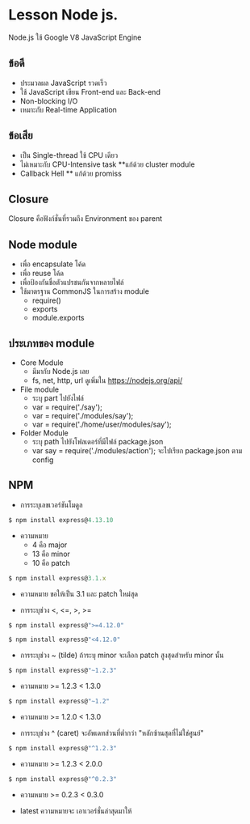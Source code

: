 # Lesson Node js.
Node.js ใช้ Google V8 JavaScript Engine
## ข้อดี
- ประมวลผล JavaScript รวดเร็ว
- ใช้ JavaScript เขียน Front-end และ Back-end
- Non-blocking I/O
- เหมาะกับ Real-time Application
## ข้อเสีย
- เป็น Single-thread ใช้ CPU เดียว
- ไม่เหมาะกับ CPU-Intensive task **แก้ด้วย cluster module
- Callback Hell ** แก้ด้วย promiss

## Closure
Closure คือฟังก์ชั่นที่รวมถึง Environment ของ parent

## Node module
+ เพื่อ encapsulate โค้ด
+ เพื่อ reuse โค้ด
+ เพื่อป้องกันชื่อตัวแปรชนกันจากหลายไฟล์
+ ใช้มาตรฐาน CommonJS ในการสร้าง module
    - require()
    - exports
    - module.exports

## ประเภทของ module
+ Core Module
    - มีมากับ Node.js เลย
    - fs, net, http, url ดูเพิ่มใน https://nodejs.org/api/
+ File module
    - ระบุ part ไปยังไฟล์
    - var = require('./say');
    - var = require('./modules/say');
    - var = require('./home/user/modules/say');
+ Folder Module
    - ระบุ path ไปยังโฟลเดอร์ที่มีไฟล์ package.json
    - var say = require('./modules/action'); จะไปเรียก package.json ตาม config

## NPM
- การระบุเลขเวอร์ชันโมดูล
```javascript
$ npm install express@4.13.10
```
+ ความหมาย
    - 4 คือ major
    - 13 คือ minor
    - 10 คือ patch

```javascript
$ npm install express@3.1.x
```
- ความหมาย ขอให้เป็น 3.1 และ patch ใหม่สุด

- การระบุช่วง <, <=, >, >=
```javascript
$ npm install express@">=4.12.0"

$ npm install express@"<4.12.0"
```

- การระบุช่วง ~ (tilde) ถ้าระบุ minor จะเลือก patch สูงสุดสำหรับ minor นั้น
```javascript
$ npm install express@"~1.2.3"
```
- ความหมาย >= 1.2.3 < 1.3.0

```javascript
$ npm install express@"~1.2"
```
- ความหมาย >= 1.2.0 < 1.3.0

- การระบุช่วง ^ (caret) จะอัพเดทส่วนที่ต่ำกว่า "หลักซ้านสุดที่ไม่ใช่ศูนย์"
```javascript
$ npm install express@"^1.2.3"
```
- ความหมาย >= 1.2.3 < 2.0.0

```javascript
$ npm install express@"^0.2.3"
```
- ความหมาย >= 0.2.3 < 0.3.0

+ latest ความหมายจะ เอาเวอร์ชั่นล่าสุดมาให้